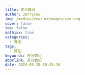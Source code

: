 ```yaml
---
title: 差分数组
author: Jarrycow
img: /medias/featureimages/xxx.png
cover: false
top: false
mathjax: true
categories:
  - 算法
tags:
  - 算法
keywords: 差分数组
abbrlink: 差分数组
date: 2024-05-20 19:45:16
---
```




<!--more-->